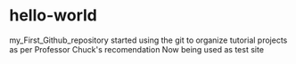 # hello-world
my_First_Github_repository
started using the git to organize tutorial projects as per Professor Chuck's recomendation
Now being used as test site
